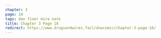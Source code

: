 ```yaml
---
chapter: 3
page: 18
tags: dan fixer mira nate
title: Chapter 3 Page 18
redirect: https://www.drugsandwires.fail/dnwcomic/chapter-3-page-18/
---
```

